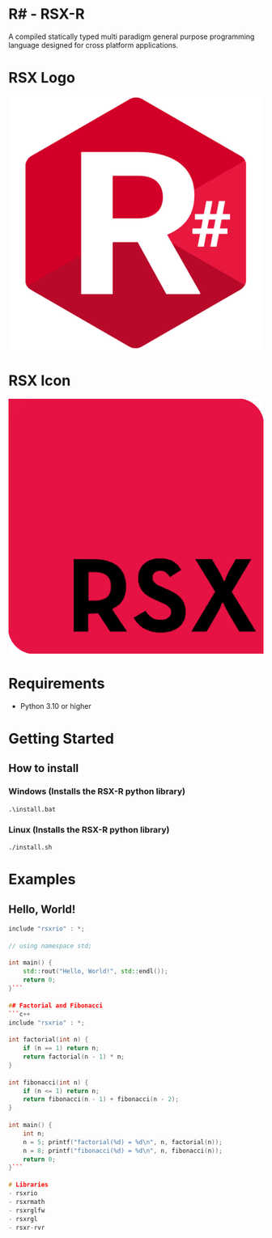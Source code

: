 # R# - RSX-R
A compiled statically typed multi paradigm general purpose programming language designed for cross platform applications.

# RSX Logo
![R# Logo](rsxr/logo.png)

# RSX Icon
![R# Icon](rsxr/icon.png)

# Requirements
- Python 3.10 or higher

# Getting Started
## How to install
### Windows (Installs the RSX-R python library)
```
.\install.bat
```

### Linux (Installs the RSX-R python library)
```
./install.sh
```

# Examples
## Hello, World!
```c++
include "rsxrio" : *;

// using namespace std;

int main() {
    std::rout("Hello, World!", std::endl());
    return 0;
}```

## Factorial and Fibonacci
```c++
include "rsxrio" : *;

int factorial(int n) {
    if (n == 1) return n;
    return factorial(n - 1) * n;
}

int fibonacci(int n) {
    if (n <= 1) return n;
    return fibonacci(n - 1) + fibonacci(n - 2);
}

int main() {
    int n;
    n = 5; printf("factorial(%d) = %d\n", n, factorial(n));
    n = 8; printf("fibonacci(%d) = %d\n", n, fibonacci(n));
    return 0;
}```

# Libraries
- rsxrio
- rsxrmath
- rsxrglfw
- rsxrgl
- rsxr-rvr